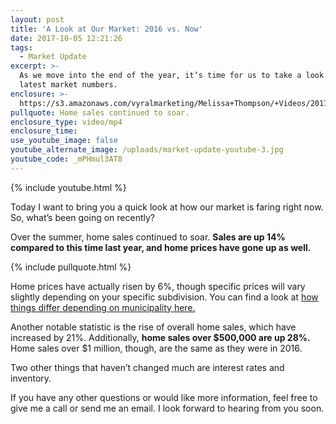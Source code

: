 ```yaml
---
layout: post
title: 'A Look at Our Market: 2016 vs. Now'
date: 2017-10-05 12:21:26
tags:
  - Market Update
excerpt: >-
  As we move into the end of the year, it’s time for us to take a look at the
  latest market numbers.
enclosure: >-
  https://s3.amazonaws.com/vyralmarketing/Melissa+Thompson/+Videos/2017/October/Memphis+Real+Estate+Agent-+A+Look+at+Our+Market-+2016+vs.+Now.mp4
pullquote: Home sales continued to soar.
enclosure_type: video/mp4
enclosure_time:
use_youtube_image: false
youtube_alternate_image: /uploads/market-update-youtube-3.jpg
youtube_code: _mPHmul3AT8
---
```



{% include youtube.html %}

Today I want to bring you a quick look at how our market is faring right now. So, what’s been going on recently?

Over the summer, home sales continued to soar. **Sales are up 14% compared to this time last year, and home prices have gone up as well.**

{% include pullquote.html %}

Home prices have actually risen by 6%, though specific prices will vary slightly depending on your specific subdivision. You can find a look at [how things differ depending on municipality here.](/municipalities.jpg)

Another notable statistic is the rise of overall home sales, which have increased by 21%. Additionally, **home sales over $500,000 are up 28%.** Home sales over $1 million, though, are the same as they were in 2016.

Two other things that haven’t changed much are interest rates and inventory.

If you have any other questions or would like more information, feel free to give me a call or send me an email. I look forward to hearing from you soon.